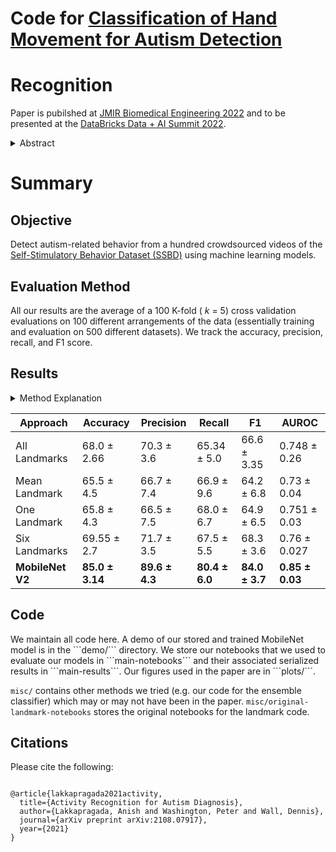 
# Code for [Classification of Hand Movement for Autism Detection](https://arxiv.org/abs/2108.07917)


<h1> Recognition </h1> 

Paper is pubilshed at [JMIR Biomedical Engineering 2022](https://biomedeng.jmir.org/) and to be presented at the [DataBricks Data + AI Summit 2022](https://databricks.com/dataaisummit/north-america-2022). 

<details>
   <summary>Abstract</summary>
   <p> <em> A formal autism diagnosis can be an inefficient and lengthy process. Families may wait months or longer before receiving a diagnosis for their child despite evidence that earlier intervention leads to better treatment outcomes. Digital technologies which detect the presence of behaviors related to autism can scale access to pediatric diagnoses. This work aims to demonstrate the feasibility of deep learning technologies for detecting hand flapping from unstructured home videos as a first step towards validating whether models and digital technologies can be leveraged to aid with autism diagnoses. We used the Self-Stimulatory Behavior Dataset (SSBD), which contains 75 videos of hand flapping, head banging, and spinning exhibited by children. From all the hand flapping videos, we extracted 100 positive and control videos of hand flapping, each between 2 to 5 seconds in duration. Utilizing both landmark-driven-approaches and MobileNet V2's pretrained convolutional layers, our highest performing model achieved a testing F1 score of 84% (90% precision and 80% recall) when evaluating with 5-fold cross validation 100 times. This work provides the first step towards developing precise deep learning methods for activity detection of autism-related behaviors. </em> </p>
</details>

<h1> Summary </h1> 

<h2> Objective </h2> 

Detect autism-related behavior from a hundred crowdsourced videos of the <a href="https://rolandgoecke.net/research/datasets/ssbd/">Self-Stimulatory Behavior Dataset (SSBD)</a> using machine learning models. 

<h2> Evaluation Method </h2> 

All our results are the average of a 100 K-fold (<em> k </em>  = 5) cross validation evaluations on 100 different arrangements of the data (essentially training and evaluation on 500 different datasets). We track the accuracy, precision, recall, and F1 score. 

<h2> Results </h2> 

   <details>
      <summary> Method Explanation </summary>
      <p> If interested, we detail all our approaches. 
      For each frame in a given video, we feed it through a feature extractor. The goal of the feature extractor is to map the high dimensional image into a compact vector presentation for each timestep in the LSTM network. <br> <br> 
      We try using MediaPipe's hand landmark detection model to get the numerical coordinates of the hands in each frame (which are then fed to the LSTM) as the feature extractor. MediaPipe by default detects the <em> (x, y, z) </em> coordinates of 21 landmarks on the hand. We explore using subsets (e.g. using six of the landmarks or only one) provided by MediaPipe in the vector representation fed into the LSTM. We also try a "mean landmark" approach where we insert the mean of all the detected landmarks' coordinates. <br> <br> Another approach we tried was to take MobileNet V2's convolutional layers, pretrained on ImageNet, and use those as our feature extractor to convert each frame into a compact vector. </p>
   </details>
   <table>
      <thead>
         <tr>
            <th>Approach</th>
            <th>Accuracy</th>
            <th>Precision</th>
            <th>Recall</th>
            <th>F1</th>
            <th>AUROC</th>
         </tr>
      </thead>
      <tbody>
         <tr>
            <td> All Landmarks</div></td>
            <td> 68.0 ± 2.66 </td> 
		   <td> 70.3 ± 3.6 </td> 
		   <td> 65.34 ± 5.0 </td> 
		   <td> 66.6 ± 3.35 </td> 
		   <td> 0.748 ± 0.26 </td>     
    </tr>
         <tr>
            <td>  Mean Landmark </div></td>
            <td> 65.5 ± 4.5 </td> 
		   <td> 66.7 ±  7.4 </td> 
		   <td> 66.9 ± 9.6  </td> 
		   <td> 64.2 ± 6.8 </td> 
		   <td> 0.73 ± 0.04 </td>     
         </tr>
         <tr>
	            <td>  One Landmark </div></td>
	            <td> 65.8 ± 4.3 </td> 
			   <td> 66.5 ±  7.5 </td> 
			   <td> 68.0 ± 6.7  </td> 
			   <td> 64.9 ± 6.5 </td> 
			   <td> 0.751 ± 0.03 </td>
         </tr>
         <tr>
	            <td>  Six Landmarks </div></td>
	            <td> 69.55 ± 2.7 </td> 
			   <td> 71.7 ±  3.5 </td> 
			   <td> 67.5 ± 5.5  </td> 
			   <td> 68.3 ± 3.6 </td> 
			   <td> 0.76 ± 0.027 </td>
         </tr>
         <tr>
         	   <td> <strong> MobileNet V2 </strong> </td>
			   <td> <strong> 85.0 ± 3.14 </strong> </td> 
			   <td> <strong> 89.6 ±  4.3 </strong> </td> 
			   <td> <strong> 80.4 ± 6.0 </strong>  </td> 
			   <td> <strong> 84.0 ± 3.7 </strong> </td> 
			   <td> <strong> 0.85 ± 0.03 </strong> </td>
		</tr>
      </tbody>
   </table>

<h2> Code </h2> 

<p>
   We maintain all code here. A demo of our stored and trained MobileNet model is in the ```demo/``` directory. We store our notebooks that we used to evaluate our models in ```main-notebooks``` and their associated serialized results in ```main-results```. Our figures used in the paper are in ```plots/```. 

   ```misc/``` contains other methods we tried (e.g. our code for the ensemble classifier) which may or may not have been in the paper. ```misc/original-landmark-notebooks``` stores the original notebooks for the landmark code. 
</p>

## Citations

Please cite the following:
```

@article{lakkapragada2021activity,
  title={Activity Recognition for Autism Diagnosis},
  author={Lakkapragada, Anish and Washington, Peter and Wall, Dennis},
  journal={arXiv preprint arXiv:2108.07917},
  year={2021}
}
```
